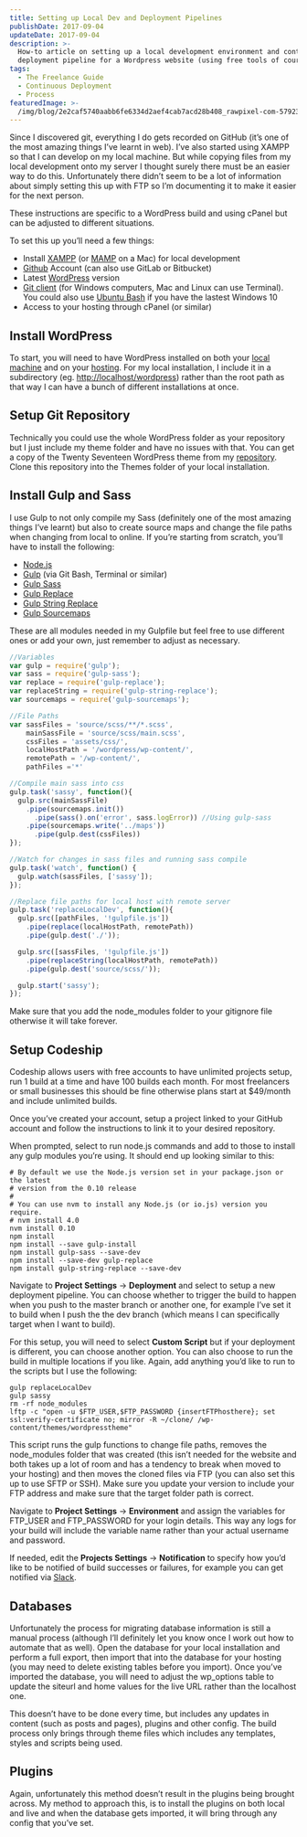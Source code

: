 ```yaml
---
title: Setting up Local Dev and Deployment Pipelines
publishDate: 2017-09-04
updateDate: 2017-09-04
description: >-
  How-to article on setting up a local development environment and continuous
  deployment pipeline for a Wordpress website (using free tools of course)
tags:
  - The Freelance Guide
  - Continuous Deployment
  - Process
featuredImage: >-
  /img/blog/2e2caf5740aabb6fe6334d2aef4cab7acd28b408_rawpixel-com-579231-unsplash.jpg
---
```

Since I discovered git, everything I do gets recorded on GitHub (it’s one of the most amazing things I’ve learnt in web). I’ve also started using XAMPP so that I can develop on my local machine. But while copying files from my local development onto my server I thought surely there must be an easier way to do this. Unfortunately there didn’t seem to be a lot of information about simply setting this up with FTP so I’m documenting it to make it easier for the next person.

These instructions are specific to a WordPress build and using cPanel but can be adjusted to different situations.

To set this up you’ll need a few things:

* Install [XAMPP](https://www.apachefriends.org/index.html) (or [MAMP](https://www.mamp.info/en/) on a Mac) for local development
* [Github](https://github.com/) Account (can also use GitLab or Bitbucket)
* Latest [WordPress](https://en-au.wordpress.org/) version
* [Git client](https://git-for-windows.github.io/) (for Windows computers, Mac and Linux can use Terminal). You could also use [Ubuntu Bash](https://msdn.microsoft.com/en-au/commandline/wsl/install_guide) if you have the lastest Windows 10
* Access to your hosting through cPanel (or similar)

## Install WordPress

To start, you will need to have WordPress installed on both your [local machine](https://premium.wpmudev.org/blog/setting-up-xampp/) and on your [hosting](https://codex.wordpress.org/Installing_WordPress). For my local installation, I include it in a subdirectory (eg. <http://localhost/wordpress>) rather than the root path as that way I can have a bunch of different installations at once.

## Setup Git Repository

Technically you could use the whole WordPress folder as your repository but I just include my theme folder and have no issues with that. You can get a copy of the Twenty Seventeen WordPress theme from my [repository](https://github.com/amykapernick/wordpress). Clone this repository into the Themes folder of your local installation.

## Install Gulp and Sass

I use Gulp to not only compile my Sass (definitely one of the most amazing things I’ve learnt) but also to create source maps and change the file paths when changing from local to online. If you’re starting from scratch, you’ll have to install the following:

* [Node.js](https://nodejs.org/en/)
* [Gulp](https://www.npmjs.com/package/gulp-install) (via Git Bash, Terminal or similar)
* [Gulp Sass](https://www.npmjs.com/package/gulp-sass)
* [Gulp Replace](https://www.npmjs.com/package/gulp-replace)
* [Gulp String Replace](https://www.npmjs.com/package/gulp-string-replace)
* [Gulp Sourcemaps](https://www.npmjs.com/package/gulp-sourcemaps)

These are all modules needed in my Gulpfile but feel free to use different ones or add your own, just remember to adjust as necessary.

```javascript
//Variables
var gulp = require('gulp');
var sass = require('gulp-sass');
var replace = require('gulp-replace');
var replaceString = require('gulp-string-replace');
var sourcemaps = require('gulp-sourcemaps');

//File Paths
var sassFiles = 'source/scss/**/*.scss',
    mainSassFile = 'source/scss/main.scss',
    cssFiles = 'assets/css/',
    localHostPath = '/wordpress/wp-content/',
    remotePath = '/wp-content/',
    pathFiles ='*'

//Compile main sass into css
gulp.task('sassy', function(){
  gulp.src(mainSassFile)
    .pipe(sourcemaps.init())
      .pipe(sass().on('error', sass.logError)) //Using gulp-sass
    .pipe(sourcemaps.write('../maps'))
      .pipe(gulp.dest(cssFiles))
});

//Watch for changes in sass files and running sass compile
gulp.task('watch', function() {
  gulp.watch(sassFiles, ['sassy']);
});

//Replace file paths for local host with remote server
gulp.task('replaceLocalDev', function(){
  gulp.src([pathFiles, '!gulpfile.js'])
    .pipe(replace(localHostPath, remotePath))
    .pipe(gulp.dest('./'));

  gulp.src([sassFiles, '!gulpfile.js'])
    .pipe(replaceString(localHostPath, remotePath))
    .pipe(gulp.dest('source/scss/'));

  gulp.start('sassy');
});
```

Make sure that you add the node_modules folder to your gitignore file otherwise it will take forever.

## Setup Codeship

Codeship allows users with free accounts to have unlimited projects setup, run 1 build at a time and have 100 builds each month. For most freelancers or small businesses this should be fine otherwise plans start at $49/month and include unlimited builds.

Once you’ve created your account, setup a project linked to your GitHub account and follow the instructions to link it to your desired repository.

When prompted, select to run node.js commands and add to those to install any gulp modules you’re using. It should end up looking similar to this:

```
# By default we use the Node.js version set in your package.json or the latest
# version from the 0.10 release
# 
# You can use nvm to install any Node.js (or io.js) version you require.
# nvm install 4.0
nvm install 0.10 
npm install 
npm install --save gulp-install 
npm install gulp-sass --save-dev 
npm install --save-dev gulp-replace 
npm install gulp-string-replace --save-dev
```

Navigate to **Project Settings** -> **Deployment** and select to setup a new deployment pipeline. You can choose whether to trigger the build to happen when you push to the master branch or another one, for example I’ve set it to build when I push the the dev branch (which means I can specifically target when I want to build).

For this setup, you will need to select **Custom Script** but if your deployment is different, you can choose another option. You can also choose to run the build in multiple locations if you like. Again, add anything you’d like to run to the scripts but I use the following:

```
gulp replaceLocalDev 
gulp sassy 
rm -rf node_modules 
lftp -c "open -u $FTP_USER,$FTP_PASSWORD {insertFTPhosthere}; set ssl:verify-certificate no; mirror -R ~/clone/ /wp-content/themes/wordpresstheme"
```

This script runs the gulp functions to change file paths, removes the node_modules folder that was created (this isn’t needed for the website and both takes up a lot of room and has a tendency to break when moved to your hosting) and then moves the cloned files via FTP (you can also set this up to use SFTP or SSH). Make sure you update your version to include your FTP address and make sure that the target folder path is correct.

Navigate to **Project Settings** -> **Environment** and assign the variables for FTP_USER and FTP_PASSWORD for your login details. This way any logs for your build will include the variable name rather than your actual username and password.

If needed, edit the **Projects Settings** -> **Notification** to specify how you’d like to be notified of build successes or failures, for example you can get notified via [Slack](https://slack.com/).

## Databases

Unfortunately the process for migrating database information is still a manual process (although I’ll definitely let you know once I work out how to automate that as well). Open the database for your local installation and perform a full export, then import that into the database for your hosting (you may need to delete existing tables before you import). Once you’ve imported the database, you will need to adjust the wp_options table to update the siteurl and home values for the live URL rather than the localhost one.

This doesn’t have to be done every time, but includes any updates in content (such as posts and pages), plugins and other config. The build process only brings through theme files which includes any templates, styles and scripts being used.

## Plugins

Again, unfortunately this method doesn’t result in the plugins being brought across. My method to approach this, is to install the plugins on both local and live and when the database gets imported, it will bring through any config that you’ve set.
